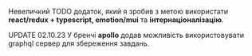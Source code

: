 Невеличкий TODO додаток, який я зробив з метою використати **react/redux + typescript, emotion/mui** та **інтернаціоналізацію**.

UPDATE
02.10.23 У бренчі **apollo** додав можливість використовувати graphql сервер для збереження завдань.

